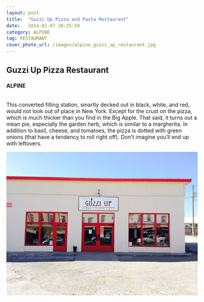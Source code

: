 ```yaml
---
layout: post
title:  "Guzzi Up Pizza and Pasta Restaurant"
date:   2014-01-07 20:25:59
category: ALPINE
tag: RESTAURANT
cover_photo_url: /images/alpine_guzzi_up_restaurant.jpg
---
```


<div class="section-title">
	<h2>Guzzi Up Pizza Restaurant</h2>
  	<h4>ALPINE</h4>
  	<div class="divider-border"></div>
</div> 
<div class="column small-6">
	 <p>This converted filling station, smartly decked out in black, white, and red, would not look out of place in New York. Except for the crust on the pizza, which is much thicker than you find in the Big Apple. That said, it turns out a mean pie, especially the garden herb, which is similar to a margherita. In addition to basil, cheese, and tomatoes, the pizza is dotted with green onions (that have a tendency to roll right off). Don’t imagine you’ll end up with leftovers.
	 </p>
<div class="column small-6">
    <img src="/images/alpine_guzzi_up_restaurant.jpg">
</div>   

